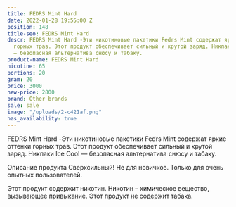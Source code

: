 ```yaml
---
title: FEDRS Mint Hard
date: 2022-01-28 19:55:00 Z
position: 148
title-seo: FEDRS Mint Hard
descr: FEDRS Mint Hard -Эти никотиновые пакетики Fedrs Mint содержат яркие оттенки
  горных трав. Этот продукт обеспечивает сильный и крутой заряд. Никпаки Ice Cool
  — безопасная альтернатива снюсу и табаку.
product-name: FEDRS Mint Hard
nicotine: 65
portions: 20
gram: 20
price: 3000
new-price: 2800
brand: Other brands
sale: sale
image: "/uploads/2-c421af.png"
has_availability: true
---
```


FEDRS Mint Hard -Эти никотиновые пакетики Fedrs Mint содержат яркие оттенки горных трав. Этот продукт обеспечивает сильный и крутой заряд. Никпаки Ice Cool — безопасная альтернатива снюсу и табаку.

Описание продукта
Сверхсильный! Не для новичков. Только для очень опытных пользователей.

Этот продукт содержит никотин. Никотин – химическое вещество, вызывающее привыкание. Этот продукт не содержит табака.